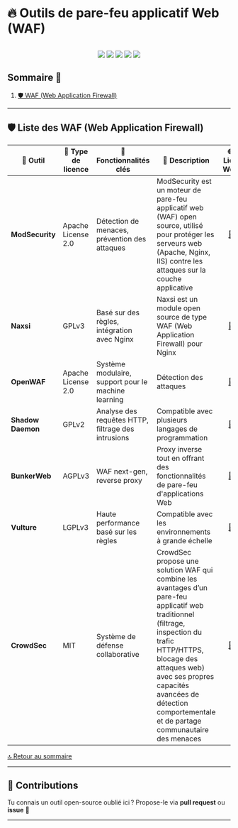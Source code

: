 <div style="display: flex; align-items: center; justify-content: space-between;">
  <h1>🔥 Outils de pare-feu applicatif Web (WAF)</h1>
</div>

<p align="center">
  <img src="https://img.shields.io/badge/Catégorie-WAF%20(Web%20Application%20Firewall)-blue?style=for-the-badge&logo=modsecurity"/>
  <img src="https://img.shields.io/badge/Open%20Source-100%25-brightgreen?style=for-the-badge&logo=opensourceinitiative"/>
  <img src="https://img.shields.io/badge/Made%20with-%E2%9D%A4-red?style=for-the-badge"/>
  <img src="https://img.shields.io/badge/Contributions-Welcome-orange?style=for-the-badge&logo=github"/>
  <img src="https://img.shields.io/github/last-commit/CyberFlooD/SwitchToOpen?label=Last%20Update&color=informational&style=for-the-badge&logo=github"/>
</p>


## Sommaire 📖 <a id="sommaire"></a>
1. [🛡️ WAF (Web Application Firewall)](#liste-waf)

---

## 🛡️ Liste des WAF (Web Application Firewall) <a id="liste-waf-open-source"></a>

| 🌟 **Outil** | 🔑 **Type de licence** | 🚀 **Fonctionnalités clés** | 📝 **Description** | 🌐 **Lien Web** |
|---|---|---|---|---|
| **ModSecurity** | Apache License 2.0 | Détection de menaces, prévention des attaques | ModSecurity est un moteur de pare-feu applicatif web (WAF) open source, utilisé pour protéger les serveurs web (Apache, Nginx, IIS) contre les attaques sur la couche applicative | <div align="center"><a href="https://github.com/SpiderLabs/ModSecurity">🔗</a></div> |
| **Naxsi** | GPLv3 | Basé sur des règles, intégration avec Nginx | Naxsi est un module open source de type WAF (Web Application Firewall) pour Nginx | <div align="center"><a href="https://github.com/nbs-system/naxsi">🔗</a></div> |
| **OpenWAF** | Apache License 2.0 | Système modulaire, support pour le machine learning | Détection des attaques | <div align="center"><a href="https://github.com/OpenWAF/openwaf">🔗</a></div> |
| **Shadow Daemon** | GPLv2 | Analyse des requêtes HTTP, filtrage des intrusions | Compatible avec plusieurs langages de programmation | <div align="center"><a href="https://github.com/zecure/shadowd">🔗</a></div> |
| **BunkerWeb** | AGPLv3 | WAF next-gen, reverse proxy | Proxy inverse tout en offrant des fonctionnalités de pare-feu d'applications Web | <div align="center"><a href="https://github.com/bunkerity/bunkerweb">🔗</a></div> |
| **Vulture** | LGPLv3 | Haute performance basé sur les règles | Compatible avec les environnements à grande échelle | <div align="center"><a href="https://github.com/nbs-system/vulture-waf">🔗</a></div> |
| **CrowdSec** | MIT | Système de défense collaborative | CrowdSec propose une solution WAF qui combine les avantages d’un pare-feu applicatif web traditionnel (filtrage, inspection du trafic HTTP/HTTPS, blocage des attaques web) avec ses propres capacités avancées de détection comportementale et de partage communautaire des menaces | <div align="center"><a href="https://github.com/crowdsecurity/crowdsec/tree/master">🔗</a></div> |

[🔝 Retour au sommaire](#sommaire)

---

## 🤝 Contributions

Tu connais un outil open-source oublié ici ? Propose-le via **pull request** ou **issue** 💬

---
